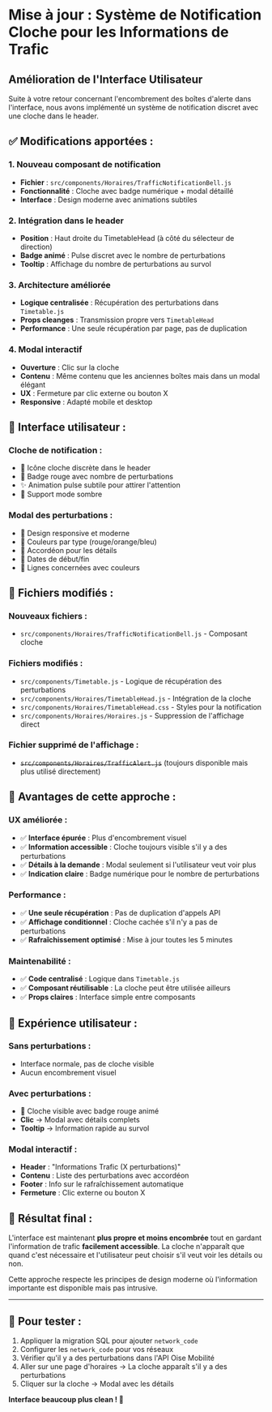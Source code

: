 # Mise à jour : Système de Notification Cloche pour les Informations de Trafic

## Amélioration de l'Interface Utilisateur

Suite à votre retour concernant l'encombrement des boîtes d'alerte dans l'interface, nous avons implémenté un système de notification discret avec une cloche dans le header.

## ✅ **Modifications apportées :**

### 1. **Nouveau composant de notification**
- **Fichier** : `src/components/Horaires/TrafficNotificationBell.js`
- **Fonctionnalité** : Cloche avec badge numérique + modal détaillé
- **Interface** : Design moderne avec animations subtiles

### 2. **Intégration dans le header**
- **Position** : Haut droite du TimetableHead (à côté du sélecteur de direction)
- **Badge animé** : Pulse discret avec le nombre de perturbations
- **Tooltip** : Affichage du nombre de perturbations au survol

### 3. **Architecture améliorée**
- **Logique centralisée** : Récupération des perturbations dans `Timetable.js`
- **Props cleanges** : Transmission propre vers `TimetableHead`
- **Performance** : Une seule récupération par page, pas de duplication

### 4. **Modal interactif**
- **Ouverture** : Clic sur la cloche
- **Contenu** : Même contenu que les anciennes boîtes mais dans un modal élégant
- **UX** : Fermeture par clic externe ou bouton X
- **Responsive** : Adapté mobile et desktop

## 🎨 **Interface utilisateur :**

### **Cloche de notification :**
- 🔔 Icône cloche discrète dans le header
- 🔴 Badge rouge avec nombre de perturbations
- ✨ Animation pulse subtile pour attirer l'attention
- 🌙 Support mode sombre

### **Modal des perturbations :**
- 📱 Design responsive et moderne
- 🎨 Couleurs par type (rouge/orange/bleu)
- 📝 Accordéon pour les détails
- 📅 Dates de début/fin
- 🚌 Lignes concernées avec couleurs

## 🔧 **Fichiers modifiés :**

### **Nouveaux fichiers :**
- `src/components/Horaires/TrafficNotificationBell.js` - Composant cloche

### **Fichiers modifiés :**
- `src/components/Timetable.js` - Logique de récupération des perturbations
- `src/components/Horaires/TimetableHead.js` - Intégration de la cloche
- `src/components/Horaires/TimetableHead.css` - Styles pour la notification
- `src/components/Horaires/Horaires.js` - Suppression de l'affichage direct

### **Fichier supprimé de l'affichage :**
- ~~`src/components/Horaires/TrafficAlert.js`~~ (toujours disponible mais plus utilisé directement)

## 🚀 **Avantages de cette approche :**

### **UX améliorée :**
- ✅ **Interface épurée** : Plus d'encombrement visuel
- ✅ **Information accessible** : Cloche toujours visible s'il y a des perturbations
- ✅ **Détails à la demande** : Modal seulement si l'utilisateur veut voir plus
- ✅ **Indication claire** : Badge numérique pour le nombre de perturbations

### **Performance :**
- ✅ **Une seule récupération** : Pas de duplication d'appels API
- ✅ **Affichage conditionnel** : Cloche cachée s'il n'y a pas de perturbations
- ✅ **Rafraîchissement optimisé** : Mise à jour toutes les 5 minutes

### **Maintenabilité :**
- ✅ **Code centralisé** : Logique dans `Timetable.js`
- ✅ **Composant réutilisable** : La cloche peut être utilisée ailleurs
- ✅ **Props claires** : Interface simple entre composants

## 📱 **Expérience utilisateur :**

### **Sans perturbations :**
- Interface normale, pas de cloche visible
- Aucun encombrement visuel

### **Avec perturbations :**
- 🔔 Cloche visible avec badge rouge animé
- **Clic** → Modal avec détails complets
- **Tooltip** → Information rapide au survol

### **Modal interactif :**
- **Header** : "Informations Trafic (X perturbations)"
- **Contenu** : Liste des perturbations avec accordéon
- **Footer** : Info sur le rafraîchissement automatique
- **Fermeture** : Clic externe ou bouton X

## 🎯 **Résultat final :**

L'interface est maintenant **plus propre et moins encombrée** tout en gardant l'information de trafic **facilement accessible**. La cloche n'apparaît que quand c'est nécessaire et l'utilisateur peut choisir s'il veut voir les détails ou non.

Cette approche respecte les principes de design moderne où l'information importante est disponible mais pas intrusive.

---

## 🔧 **Pour tester :**

1. Appliquer la migration SQL pour ajouter `network_code`
2. Configurer les `network_code` pour vos réseaux
3. Vérifier qu'il y a des perturbations dans l'API Oise Mobilité
4. Aller sur une page d'horaires → La cloche apparaît s'il y a des perturbations
5. Cliquer sur la cloche → Modal avec les détails

**Interface beaucoup plus clean ! 🎉** 